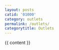 ```yaml
---
layout: posts
catid: '01000'
category: outlets
permalink: /outlets/
categorytitle: Outlets
---
```


{{ content }}